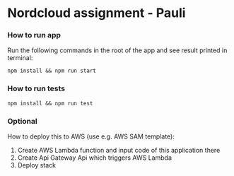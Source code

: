 # Nordcloud assignment - Pauli

### How to run app

Run the following commands in the root of the app and see result printed in terminal:
```
npm install && npm run start
```

### How to run tests
```
npm install && npm run test
```

### Optional

How to deploy this to AWS (use e.g. AWS SAM template):
1. Create AWS Lambda function and input code of this application there
2. Create Api Gateway Api which triggers AWS Lambda
3. Deploy stack
